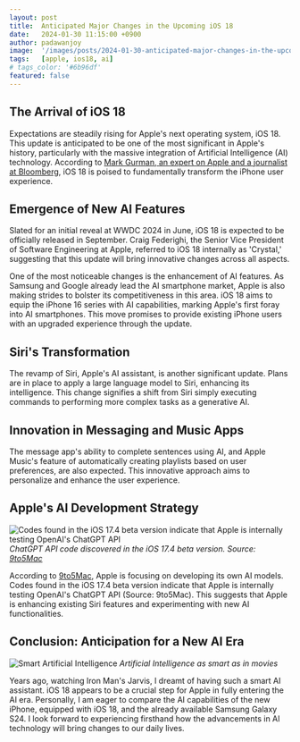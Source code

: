 ```yaml
---
layout: post
title:  Anticipated Major Changes in the Upcoming iOS 18
date:   2024-01-30 11:15:00 +0900
author: padawanjoy
image:  '/images/posts/2024-01-30-anticipated-major-changes-in-the-upcoming-ios18/01.png'
tags:   [apple, ios18, ai]
# tags_color: '#6b96df'
featured: false
---
```

## The Arrival of iOS 18
Expectations are steadily rising for Apple's next operating system, iOS 18. This update is anticipated to be one of the most significant in Apple's history, particularly with the massive integration of Artificial Intelligence (AI) technology. According to [Mark Gurman, an expert on Apple and a journalist at Bloomberg](https://www.bloomberg.com/authors/AS7Hj1mBMGM/mark-gurman), iOS 18 is poised to fundamentally transform the iPhone user experience.

## Emergence of New AI Features
Slated for an initial reveal at WWDC 2024 in June, iOS 18 is expected to be officially released in September. Craig Federighi, the Senior Vice President of Software Engineering at Apple, referred to iOS 18 internally as 'Crystal,' suggesting that this update will bring innovative changes across all aspects.

One of the most noticeable changes is the enhancement of AI features. As Samsung and Google already lead the AI smartphone market, Apple is also making strides to bolster its competitiveness in this area. iOS 18 aims to equip the iPhone 16 series with AI capabilities, marking Apple's first foray into AI smartphones. This move promises to provide existing iPhone users with an upgraded experience through the update.

## Siri's Transformation
The revamp of Siri, Apple's AI assistant, is another significant update. Plans are in place to apply a large language model to Siri, enhancing its intelligence. This change signifies a shift from Siri simply executing commands to performing more complex tasks as a generative AI.

## Innovation in Messaging and Music Apps
The message app's ability to complete sentences using AI, and Apple Music's feature of automatically creating playlists based on user preferences, are also expected. This innovative approach aims to personalize and enhance the user experience.

## Apple's AI Development Strategy

![Codes found in the iOS 17.4 beta version indicate that Apple is internally testing OpenAI's ChatGPT API]({{site.baseurl}}/images/posts/2024-01-30-anticipated-major-changes-in-the-upcoming-ios18/02.png)
*ChatGPT API code discovered in the iOS 17.4 beta version. Source: [9to5Mac](https://9to5mac.com/2024/01/26/apple-siri-chatgpt-ios-18-development/)*

According to [9to5Mac](https://9to5mac.com/), Apple is focusing on developing its own AI models. Codes found in the iOS 17.4 beta version indicate that Apple is internally testing OpenAI's ChatGPT API (Source: 9to5Mac). This suggests that Apple is enhancing existing Siri features and experimenting with new AI functionalities.

## Conclusion: Anticipation for a New AI Era

![Smart Artificial Intelligence]({{site.baseurl}}/images/posts/2024-01-30-anticipated-major-changes-in-the-upcoming-ios18/03.png)
*Artificial Intelligence as smart as in movies*

Years ago, watching Iron Man's Jarvis, I dreamt of having such a smart AI assistant. iOS 18 appears to be a crucial step for Apple in fully entering the AI era. Personally, I am eager to compare the AI capabilities of the new iPhone, equipped with iOS 18, and the already available Samsung Galaxy S24. I look forward to experiencing firsthand how the advancements in AI technology will bring changes to our daily lives.